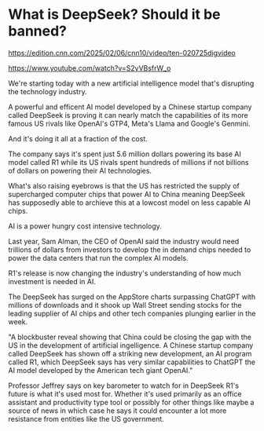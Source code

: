 # What is DeepSeek? Should it be banned?

https://edition.cnn.com/2025/02/06/cnn10/video/ten-020725digvideo

https://www.youtube.com/watch?v=S2yVBsfrW_o

We're starting today with a new artificial intelligence model that's disrupting the technology industry.

A powerful and efficent AI model developed by a Chinese startup company called DeepSeek is proving it can nearly match the capabilities of its more famous US rivals like OpenAI's GTP4, Meta's Llama and Google's Genmini.

And it's doing it all at a fraction of the cost.

The company says it's spent just 5.6 million dollars powering its base AI model called R1 while its US rivals spent hundreds of millions if not billions of dollars on powering their AI technologies.

What's also raising eyebrows is that the US has restricted the supply of supercharged computer chips that power AI to China meaning DeepSeek has supposedly able to archieve this at a lowcost model on less capable AI chips.

AI is a power hungry cost intensive technology.

Last year, Sam Alman, the CEO of OpenAI said the industry would need trillions of dollars from investors to develop the in demand chips needed to power the data centers that run the complex AI models.

R1's release is now changing the industry's understanding of how much investment is needed in AI.

The DeepSeek has surged on the AppStore charts surpassing ChatGPT with millions of downloads and it shook up Wall Street sending stocks for the leading supplier of AI chips and other tech companies plunging earlier in the week.

"A blockbuster reveal showing that China could be closing the gap with the US in the development of artificial ingelligence. A Chinese startup company called DeepSeek has shown off a striking new development, an AI program called R1, which DeepSeek says has very similar capabilities to ChatGPT the AI model developed by the American tech giant OpenAI."

Professor Jeffrey says on key barometer to watch for in DeepSeek R1's future is what it's used most for. Whether it's used primarily as an office assistant and productivity type tool or possibly for other things like maybe a source of news in which case he says it could encounter a lot more resistance from entities like the US government.

